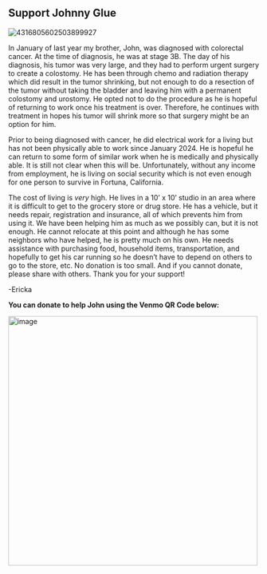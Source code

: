 ## Support Johnny Glue
![4316805602503899927](https://github.com/user-attachments/assets/1a8a7ac5-d224-4059-a5ba-430428f97a82)

In January of last year my brother, John, was diagnosed with colorectal cancer. At the
time of diagnosis, he was at stage 3B. The day of his diagnosis, his tumor was very
large, and they had to perform urgent surgery to create a colostomy. He has been
through chemo and radiation therapy which did result in the tumor shrinking, but not
enough to do a resection of the tumor without taking the bladder and leaving him with a
permanent colostomy and urostomy. He opted not to do the procedure as he is hopeful
of returning to work once his treatment is over. Therefore, he continues with treatment in
hopes his tumor will shrink more so that surgery might be an option for him. 

Prior to being diagnosed with cancer, he did electrical work for a living but has not been physically able to work
since January 2024. He is hopeful he can return to some form of similar work when he
is medically and physically able. It is still not clear when this will be. Unfortunately,
without any income from employment, he is living on social security which is not even
enough for one person to survive in Fortuna, California. 

The cost of living is *very* high. He lives in a 10’ x 10’ studio in an area where it is
difficult to get to the grocery store or drug store. He has a vehicle, but it needs repair,
registration and insurance, all of which prevents him from using it. We
have been helping him as much as we possibly can, but it is not enough. He cannot
relocate at this point and although he has some neighbors who have helped, he is pretty
much on his own. He needs assistance with purchasing food, household items,
transportation, and hopefully to get his car running so he doesn’t have to
depend on others to go to the store, etc. No donation is too small. And if you cannot
donate, please share with others. Thank you for your support!

-Ericka

**You can donate to help John using the Venmo QR Code below:**

<img src="https://github.com/user-attachments/assets/cf7fcf63-93b9-4a8c-b204-0990003951c2" alt="image" width="500"/>
